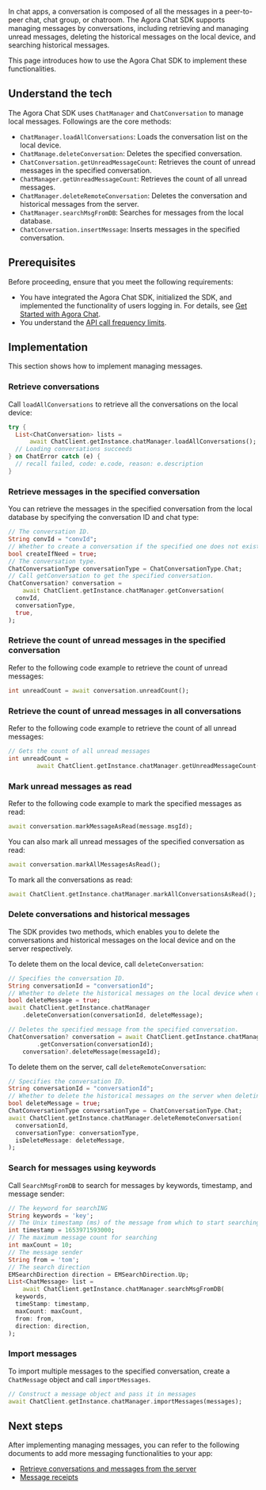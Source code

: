 In chat apps, a conversation is composed of all the messages in a peer-to-peer chat, chat group, or chatroom. The Agora Chat SDK supports managing messages by conversations, including retrieving and managing unread messages, deleting the historical messages on the local device, and searching historical messages.

This page introduces how to use the Agora Chat SDK to implement these functionalities.

## Understand the tech

The Agora Chat SDK uses `ChatManager` and `ChatConversation` to manage local messages. Followings are the core methods:

- `ChatManager.loadAllConversations`: Loads the conversation list on the local device.
- `ChatManage.deleteConversation`: Deletes the specified conversation.
- `ChatConversation.getUnreadMessageCount`: Retrieves the count of unread messages in the specified conversation.
- `ChatManager.getUnreadMessageCount`: Retrieves the count of all unread messages.
- `ChatManager.deleteRemoteConversation`: Deletes the conversation and historical messages from the server.
- `ChatManager.searchMsgFromDB`: Searches for messages from the local database.
- `ChatConversation.insertMessage`: Inserts messages in the specified conversation.

## Prerequisites

Before proceeding, ensure that you meet the following requirements:

- You have integrated the Agora Chat SDK, initialized the SDK, and implemented the functionality of users logging in. For details, see [Get Started with Agora Chat](./agora_chat_get_started_flutter?platform=Flutter).
- You understand the [API call frequency limits](./agora_chat_limitation?platform=Flutter).

## Implementation

This section shows how to implement managing messages.

### Retrieve conversations

Call `loadAllConversations` to retrieve all the conversations on the local device:

```dart
try {
  List<ChatConversation> lists =
      await ChatClient.getInstance.chatManager.loadAllConversations();
  // Loading conversations succeeds
} on ChatError catch (e) {
  // recall failed, code: e.code, reason: e.description
}
```

### Retrieve messages in the specified conversation

You can retrieve the messages in the specified conversation from the local database by specifying the conversation ID and chat type:

```dart
// The conversation ID.
String convId = "convId";
// Whether to create a conversation if the specified one does not exist. If you set it as true, the SDK returns a conversation object.
bool createIfNeed = true;
// The conversation type.
ChatConversationType conversationType = ChatConversationType.Chat;
// Call getConversation to get the specified conversation.
ChatConversation? conversation =
    await ChatClient.getInstance.chatManager.getConversation(
  convId,
  conversationType,
  true,
);
```

### Retrieve the count of unread messages in the specified conversation

Refer to the following code example to retrieve the count of unread messages:

```dart
int unreadCount = await conversation.unreadCount();
```


### Retrieve the count of unread messages in all conversations

Refer to the following code example to retrieve the count of all unread messages:

```dart
// Gets the count of all unread messages
int unreadCount =
        await ChatClient.getInstance.chatManager.getUnreadMessageCount();
```

### Mark unread messages as read

Refer to the following code example to mark the specified messages as read:

```dart
await conversation.markMessageAsRead(message.msgId);
```

You can also mark all unread messages of the specified conversation as read:

```dart
await conversation.markAllMessagesAsRead();
```

To mark all the conversations as read:

```dart
await ChatClient.getInstance.chatManager.markAllConversationsAsRead();
```

### Delete conversations and historical messages

The SDK provides two methods, which enables you to delete the conversations and historical messages on the local device and on the server respectively.

To delete them on the local device, call `deleteConversation`:

```dart
// Specifies the conversation ID.
String conversationId = "conversationId";
// Whether to delete the historical messages on the local device when deleting the conversation.
bool deleteMessage = true;
await ChatClient.getInstance.chatManager
    .deleteConversation(conversationId, deleteMessage);
```

```dart
// Deletes the specified message from the specified conversation.
ChatConversation? conversation = await ChatClient.getInstance.chatManager
        .getConversation(conversationId);
    conversation?.deleteMessage(messageId);
```

To delete them on the server, call `deleteRemoteConversation`:

```dart
// Specifies the conversation ID.
String conversationId = "conversationId";
// Whether to delete the historical messages on the server when deleting the conversation.
bool deleteMessage = true;
ChatConversationType conversationType = ChatConversationType.Chat;
await ChatClient.getInstance.chatManager.deleteRemoteConversation(
  conversationId,
  conversationType: conversationType,
  isDeleteMessage: deleteMessage,
);
```

### Search for messages using keywords

Call `SearchMsgFromDB` to search for messages by keywords, timestamp, and message sender:

```dart
// The keyword for searchING
String keywords = 'key';
// The Unix timestamp (ms) of the message from which to start searching
int timestamp = 1653971593000;
// The maximum message count for searching
int maxCount = 10;
// The message sender
String from = 'tom';
// The search direction
EMSearchDirection direction = EMSearchDirection.Up;
List<ChatMessage> list =
    await ChatClient.getInstance.chatManager.searchMsgFromDB(
  keywords,
  timeStamp: timestamp,
  maxCount: maxCount,
  from: from,
  direction: direction,
);
```


### Import messages

To import multiple messages to the specified conversation, create a `ChatMessage` object and call `importMessages`.

```dart
// Construct a message object and pass it in messages
await ChatClient.getInstance.chatManager.importMessages(messages);
```

## Next steps

After implementing managing messages, you can refer to the following documents to add more messaging functionalities to your app:

- [Retrieve conversations and messages from the server](./agora_chat_retrieve_message_flutter?platform=Flutter)
- [Message receipts](./agora_chat_message_receipt_flutter?platform=Flutter)

